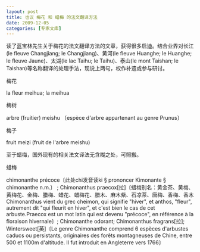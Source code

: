 ```yaml
---
layout: post
title: 也议 梅花 和 蜡梅 的法文翻译方法
date: 2009-12-05
categories: [专家文库]  
---
```


读了蓝宝林先生关于梅花的法文翻译方法的文章，获得很多启迪。结合业界对长江(le fleuve Changjiang; le Changjiang)、黄河(le fleuve Huanghe; le Huanghe; le fleuve Jaune)、太湖(le lac Taihu; le Taihu)、泰山(le mont Taishan; le Taishan)等名称翻译的处理手法，现说上两句，权作补遗或参与研讨。

梅花

la fleur meihua; la meihua

梅树

arbre (fruitier) meishu 〔espèce d'arbre appartenant au genre Prunus〕

梅子

fruit meizi (fruit de l'arbre meishu)

至于蜡梅，国外现有的相关法文译法无含糊之处，可照搬。

蜡梅

chimonanthe précoce〔此处chi发音读ki § prononcer Kimonante § chimonanthe n.m.〕 ; Chimonanthus praecox[拉]〔蜡梅别名：黄金茶、黄梅、黄梅花、金梅、腊梅、蜡花、蜡梅花、腊木、麻木紫、石凉茶、唐梅、香梅、香木 Chimonanthus vient du grec cheimon, qui signifie "hiver", et anthos, "fleur", autrement dit "qui fleurit en hiver", et c'est bien le cas de cet arbuste.Praecox est un mot latin qui est devenu "précoce", en référence à la floraison hivernale〕; Chimonanthe odorant; Chimonanthus fragrans[拉]; Wintersweet[英]〔Le genre Chimonanthe comprend 6 espèces d'arbustes caducs ou persistants, originaires des forêts montagneuses de Chine, entre 500 et 1100m d'altitude. Il fut introduit en Angleterre vers 1766〕
